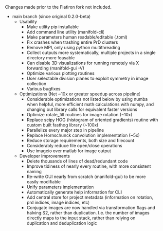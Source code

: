 Changes made prior to the Flatiron fork not included.

* main branch (since original 0.2.0-beta)
  * Usability
    * Make utility pip installable
    * Add command line utility (manifold-cli)
    * Make parameters human readable/editable (.toml)
    * Fix crashes when trashing entire PrD clusters
    * Remove MPI, only using python multithreading
    * Collect outputs more systematically, multiple projects in a single directory more feasable
    * Can disable 3D visualizations for running remotely via X forwarding (manifold-gui -V)
    * Optimize various plotting routines
    * User selectable division planes to exploit symmetry in image collection
    * Various bugfixes
  * Optimizations (Net ~10x or greater speedup across pipeline)
    * Considerable optimizations not listed below by using numba when helpful, more efficient
      math calculations with numpy, and changing out library calls for equivalent faster
      versions
    * Optimize rotate_fill routines for image rotation (~10x)
    * Replace scipy HOG (histogram of oriented gradients) routine with custom built fasthog library (~100x)
    * Parallelize every major step in pipeline
    * Replace Hornschunck convolution implementation (~5x)
    * Reduce storage requirements, both size and filecount
    * Considerably reduce file open/close operations
    * Use imageio over matlab for image output
  * Developer improvements
    * Delete thousands of lines of dead/redundant code
    * Improve tidiness of nearly every routine, with more consistent naming
    * Re-write GUI nearly from scratch (manifold-gui) to be more easily modifiable
    * Unify parameters implementation
    * Automatically generate help information for CLI
    * Add central store for project metadata (information on rotation, prd indices, image indices, etc)
    * Conjugate images are now handled via transformation flags and halving S2, rather than duplication. I.e. the number of images directly maps to the input stack, rather than relying on duplication and deduplication logic
